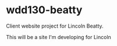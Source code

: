# wdd130-beatty
Client website project for Lincoln Beatty.

This will be a site I'm developing for Lincoln